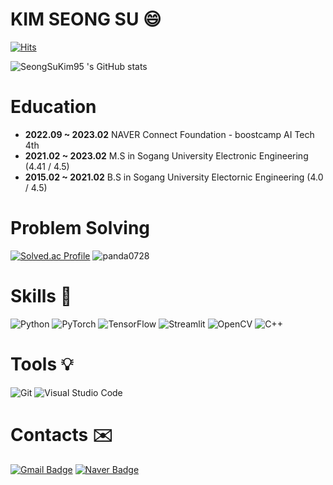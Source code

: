 # KIM SEONG SU :smile:
[![Hits](https://hits.seeyoufarm.com/api/count/incr/badge.svg?url=https%3A%2F%2Fgithub.com%2FSeongSuKim95&count_bg=%2379C83D&title_bg=%23555555&icon=&icon_color=%23E7E7E7&title=hits&edge_flat=false)](https://hits.seeyoufarm.com)
 
![SeongSuKim95 's GitHub stats](https://github-readme-stats.vercel.app/api?username=SeongSuKim95&show_icons=true&theme=radical)

# Education
- **2022.09 ~ 2023.02** NAVER Connect Foundation - boostcamp AI Tech 4th
- **2021.02 ~ 2023.02** M.S in Sogang University Electronic Engineering (4.41 / 4.5)
- **2015.02 ~ 2021.02** B.S in Sogang University Electornic Engineering (4.0 / 4.5)

# Problem Solving
[![Solved.ac Profile](http://mazassumnida.wtf/api/v2/generate_badge?boj=panda0728)](https://solved.ac/panda0728/)
![panda0728](http://mazandi.herokuapp.com/api?handle=panda0728&theme=dark)

# Skills :star2:
![Python](https://img.shields.io/badge/Python-3776AB.svg?&style=for-the-badge&logo=Python&logoColor=white)
![PyTorch](https://img.shields.io/badge/PyTorch-EE4C2C.svg?&style=for-the-badge&logo=PyTorch&logoColor=white)
![TensorFlow](https://img.shields.io/badge/TensorFlow-FF6F00.svg?&style=for-the-badge&logo=TensorFlow&logoColor=white)
![Streamlit](https://img.shields.io/badge/Streamlit-FF4B4B.svg?&style=for-the-badge&logo=Streamlit&logoColor=white)
![OpenCV](https://img.shields.io/badge/OpenCV-5C3EE8.svg?&style=for-the-badge&logo=OpenCV&logoColor=white)
![C++](https://img.shields.io/badge/C++-00599C.svg?&style=for-the-badge&logo=C++&logoColor=white)

# Tools :bulb:

![Git](https://img.shields.io/badge/Git-F05032.svg?&style=for-the-badge&logo=Git&logoColor=white)
![Visual Studio Code](https://img.shields.io/badge/Visual%20Studio%20Code-007ACC.svg?&style=for-the-badge&logo=Visual%20Studio%20Code&logoColor=white)

# Contacts :envelope:

[![Gmail Badge](https://img.shields.io/badge/Gmail-d14836?style=flat-square&logo=Gmail&logoColor=white&link=mailto:ifpanda0728@gmail.com)](mailto:ifpanda0728@gmail.com)
[![Naver Badge](https://img.shields.io/badge/Naver-03C75A?style=flat-square&logo=Naver&logoColor=white&link=mailto:pand_a@naver.com)](mailto:pand_a@naver.com)

